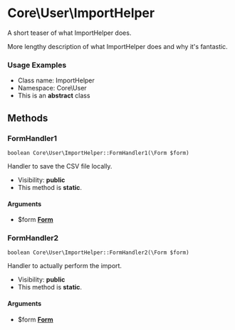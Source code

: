Core\User\ImportHelper
===============

A short teaser of what ImportHelper does.

More lengthy description of what ImportHelper does and why it's fantastic.

<h3>Usage Examples</h3>


* Class name: ImportHelper
* Namespace: Core\User
* This is an **abstract** class







Methods
-------


### FormHandler1

    boolean Core\User\ImportHelper::FormHandler1(\Form $form)

Handler to save the CSV file locally.



* Visibility: **public**
* This method is **static**.


#### Arguments
* $form **[Form](form.md)**



### FormHandler2

    boolean Core\User\ImportHelper::FormHandler2(\Form $form)

Handler to actually perform the import.



* Visibility: **public**
* This method is **static**.


#### Arguments
* $form **[Form](form.md)**


